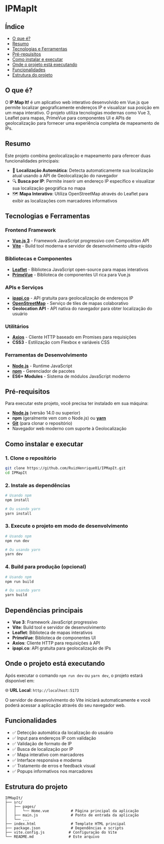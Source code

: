 # IPMapIt

## Índice
- [O que é?](#o-que-é)
- [Resumo](#resumo)
- [Tecnologias e Ferramentas](#tecnologias-e-ferramentas)
- [Pré-requisitos](#pré-requisitos)
- [Como instalar e executar](#como-instalar-e-executar)
- [Onde o projeto está executando](#onde-o-projeto-está-executando)
- [Funcionalidades](#funcionalidades)
- [Estrutura do projeto](#estrutura-do-projeto)

## O que é?

O **IP Map It!** é um aplicativo web interativo desenvolvido em Vue.js que permite localizar geograficamente endereços IP e visualizar sua posição em um mapa interativo. O projeto utiliza tecnologias modernas como Vue 3, Leaflet para mapas, PrimeVue para componentes UI e APIs de geolocalização para fornecer uma experiência completa de mapeamento de IPs.

## Resumo

Este projeto combina geolocalização e mapeamento para oferecer duas funcionalidades principais:
- 📍 **Localização Automática**: Detecta automaticamente sua localização atual usando a API de Geolocalização do navegador
- 🔍 **Busca por IP**: Permite inserir um endereço IP específico e visualizar sua localização geográfica no mapa
- 🗺️ **Mapa Interativo**: Utiliza OpenStreetMap através do Leaflet para exibir as localizações com marcadores informativos

## Tecnologias e Ferramentas

### Frontend Framework
- **[Vue.js 3](https://vuejs.org/)** - Framework JavaScript progressivo com Composition API
- **[Vite](https://vitejs.dev/)** - Build tool moderna e servidor de desenvolvimento ultra-rápido

### Bibliotecas e Componentes
- **[Leaflet](https://leafletjs.com/)** - Biblioteca JavaScript open-source para mapas interativos
- **[PrimeVue](https://primefaces.org/primevue)** - Biblioteca de componentes UI rica para Vue.js

### APIs e Serviços
- **[ipapi.co](https://ipapi.co/)** - API gratuita para geolocalização de endereços IP
- **[OpenStreetMap](https://www.openstreetmap.org/)** - Serviço de tiles de mapas colaborativo
- **Geolocation API** - API nativa do navegador para obter localização do usuário

### Utilitários
- **[Axios](https://axios-http.com/)** - Cliente HTTP baseado em Promises para requisições
- **CSS3** - Estilização com Flexbox e variáveis CSS

### Ferramentas de Desenvolvimento
- **[Node.js](https://nodejs.org/)** - Runtime JavaScript
- **[npm](https://www.npmjs.com/)** - Gerenciador de pacotes
- **ES6+ Modules** - Sistema de módulos JavaScript moderno

## Pré-requisitos

Para executar este projeto, você precisa ter instalado em sua máquina:

- **[Node.js](https://nodejs.org/)** (versão 14.0 ou superior)
- **npm** (geralmente vem com o Node.js) ou **[yarn](https://yarnpkg.com/)**
- **[Git](https://git-scm.com/)** (para clonar o repositório)
- Navegador web moderno com suporte à Geolocalização

## Como instalar e executar

### 1. Clone o repositório
```bash
git clone https://github.com/RuizHenrique01/IPMapIt.git
cd IPMapIt
```

### 2. Instale as dependências
```bash
# Usando npm
npm install

# Ou usando yarn
yarn install
```

### 3. Execute o projeto em modo de desenvolvimento
```bash
# Usando npm
npm run dev

# Ou usando yarn
yarn dev
```

### 4. Build para produção (opcional)
```bash
# Usando npm
npm run build

# Ou usando yarn
yarn build
```

## Dependências principais

- **Vue 3**: Framework JavaScript progressivo
- **Vite**: Build tool e servidor de desenvolvimento
- **Leaflet**: Biblioteca de mapas interativos
- **PrimeVue**: Biblioteca de componentes UI
- **Axios**: Cliente HTTP para requisições à API
- **ipapi.co**: API gratuita para geolocalização de IPs

## Onde o projeto está executando

Após executar o comando `npm run dev` ou `yarn dev`, o projeto estará disponível em:

🌐 **URL Local**: `http://localhost:5173`

O servidor de desenvolvimento do Vite iniciará automaticamente e você poderá acessar a aplicação através do seu navegador web.

## Funcionalidades

- ✅ Detecção automática da localização do usuário
- ✅ Input para endereços IP com validação
- ✅ Validação de formato de IP
- ✅ Busca de localização por IP
- ✅ Mapa interativo com marcadores
- ✅ Interface responsiva e moderna
- ✅ Tratamento de erros e feedback visual
- ✅ Popups informativos nos marcadores

## Estrutura do projeto

```
IPMapIt/
├── src/
│   ├── pages/
│   │   └── Home.vue          # Página principal da aplicação
│   ├── main.js               # Ponto de entrada da aplicação
│   └── ...
├── index.html                # Template HTML principal
├── package.json              # Dependências e scripts
├── vite.config.js           # Configuração do Vite
└── README.md                # Este arquivo
```
